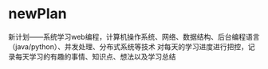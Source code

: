 # newPlan
新计划——系统学习web编程，计算机操作系统、网络、数据结构、后台编程语言（java/python）、并发处理、分布式系统等技术
对每天的学习进度进行把控，记录每天学习的有趣的事情、知识点、想法以及学习总结
